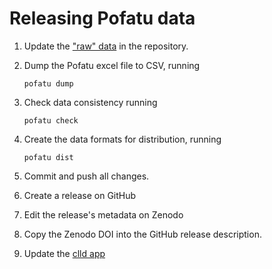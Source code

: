 # Releasing Pofatu data

1. Update the ["raw" data](raw/) in the repository.

2. Dump the Pofatu excel file to CSV, running
   ```shell script
   pofatu dump
   ```

3. Check data consistency running
   ```shell script
   pofatu check
   ```

4. Create the data formats for distribution, running
   ```shell script
   pofatu dist
   ```

5. Commit and push all changes.

6. Create a release on GitHub

7. Edit the release's metadata on Zenodo

8. Copy the Zenodo DOI into the GitHub release description.

9. Update the [clld app](https://pofatu.clld.org)
